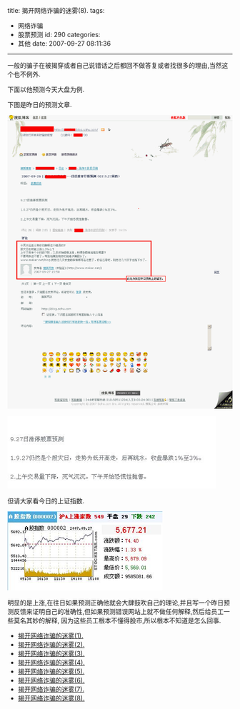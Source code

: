 title: 揭开网络诈骗的迷雾(8).
tags:
  - 网络诈骗
  - 股票预测
id: 290
categories:
  - 其他
date: 2007-09-27 08:11:36
---

一般的骗子在被揭穿或者自己说错话之后都回不做答复或者找很多的理由,当然这个也不例外.

下面以他预测今天大盘为例.

下图是昨日的预测文章.

[![1.gif](/wp-content/uploads/2007/09/329_1.gif)](//www.foolbird.net/?attachment_id=281 "1.gif")

[![2.jpg](/wp-content/uploads/2007/09/327_2.jpg)](//www.foolbird.net/?attachment_id=279 "2.jpg")

但请大家看今日的上证指数.

[![3.jpg](/wp-content/uploads/2007/09/328_3.jpg)](//www.foolbird.net/?attachment_id=280 "3.jpg")

明显的是上涨,在往日如果预测正确他就会大肆鼓吹自己的理论,并且写一个昨日预测反馈来证明自己的准确性,但如果预测错误网站上就不做任何解释,然后给员工一些莫名其妙的解释, 因为这些员工根本不懂得股市,所以根本不知道是怎么回事.

* [揭开网络诈骗的迷雾(1).](/299.html)
* [揭开网络诈骗的迷雾(2).](/298.html)
* [揭开网络诈骗的迷雾(3).](/296.html)
* [揭开网络诈骗的迷雾(4).](/295.html)
* [揭开网络诈骗的迷雾(5).](/293.html)
* [揭开网络诈骗的迷雾(6).](/292.html)
* [揭开网络诈骗的迷雾(7).](/291.html)
* [揭开网络诈骗的迷雾(8).](/290.html)
